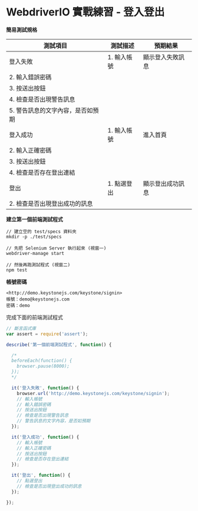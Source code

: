 # WebdriverIO 實戰練習 - 登入登出

**簡易測試規格**

測試項目 | 測試描述 | 預期結果
---------|----------|---------
 登入失敗 | 1. 輸入帳號 | 顯示登入失敗訊息
  | 2. 輸入錯誤密碼 | 
  | 3. 按送出按鈕 | 
  | 4. 檢查是否出現警告訊息 | 
  | 5. 警告訊息的文字內容，是否如預期 | 
 登入成功 | 1. 輸入帳號 | 進入首頁
  | 2. 輸入正確密碼 | 
  | 3. 按送出按鈕 | 
  | 4. 檢查是否存在登出連結 | 
 登出 | 1. 點選登出 | 顯示登出成功訊息
  | 2. 檢查是否出現登出成功的訊息 | 

**建立第一個前端測試程式**

```
// 建立空的 test/specs 資料夾
mkdir -p ./test/specs

// 先把 Selenium Server 執行起來 (視窗一)
webdriver-manage start

// 然後再跑測試程式 (視窗二)
npm test
```

**帳號密碼**

```
<http://demo.keystonejs.com/keystone/signin>
帳號：demo@keystonejs.com
密碼：demo
```

完成下面的前端測試程式

```js
// 斷言函式庫
var assert = require('assert');

describe('第一個前端測試程式', function() {

  /*
  beforeEach(function() {
    browser.pause(8000);
  });
  */

  it('登入失敗', function() {
    browser.url('http://demo.keystonejs.com/keystone/signin');
    // 輸入帳號
    // 輸入錯誤密碼
    // 按送出按鈕
    // 檢查是否出現警告訊息
    // 警告訊息的文字內容，是否如預期
  });

  it('登入成功', function() {
    // 輸入帳號
    // 輸入正確密碼
    // 按送出按鈕
    // 檢查是否存在登出連結
  });

  it('登出', function() {
    // 點選登出
    // 檢查是否出現登出成功的訊息
  });

});
```


<!--答案 https://github.com/alincode/jsdc-tw-2016-webdriverio/blob/master/test/specs/demo2.js -->